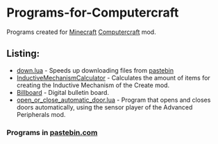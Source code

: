 # Programs-for-Computercraft
Programs created for [Minecraft](https://www.minecraft.net/) [Computercraft](https://tweaked.cc/) mod.

## Listing:
- [down.lua](./blob/main/down.lua) - Speeds up downloading files from [pastebin](https://github.com/TheMath123/Programs-for-Computercraft/blob/main/codes/down.lua)
- [InductiveMechanismCalculator](https://github.com/TheMath123/Programs-for-Computercraft/blob/main/codes/Inductive%20Mechanism%20Calculator%20-%20Minecraft.lua) - Calculates the amount of items for creating the Inductive Mechanism of the Create mod.
- [Billboard](https://github.com/TheMath123/Programs-for-Computercraft/blob/main/codes/Digital%20Bulletin%20Board%20-%20Minecraft.lua) - Digital bulletin board.
- [open_or_close_automatic_door.lua](https://github.com/TheMath123/Programs-for-Computercraft/blob/main/codes/open_or_close_automatic_door.lua) - Program that opens and closes doors automatically, using the sensor player of the Advanced Peripherals mod.

### Programs in [pastebin.com](https://pastebin.com/u/themath1234)
